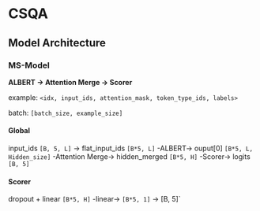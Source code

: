 # CSQA


## Model Architecture

### MS-Model

**ALBERT -> Attention Merge -> Scorer**

example: `<idx, input_ids, attention_mask, token_type_ids, labels>`

batch: `[batch_size, example_size]`

#### Global

input_ids `[B, 5, L]` -> flat_input_ids `[B*5, L]` -ALBERT-> ouput[0] `[B*5, L, Hidden_size]` -Attention Merge-> hidden_merged `[B*5, H]` -Scorer-> logits `[B, 5]`

#### Scorer

dropout + linear `[B*5, H]` -linear-> `[B*5, 1]` -> [B, 5]`
